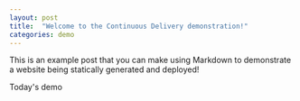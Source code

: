 ```yaml
---
layout: post
title:  "Welcome to the Continuous Delivery demonstration!"
categories: demo
---
```


This is an example post that you can make using Markdown to demonstrate a website being statically generated and deployed!
 

Today's demo
